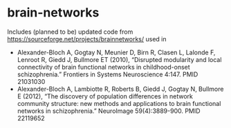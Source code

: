 # brain-networks

Includes (planned to be) updated code from https://sourceforge.net/projects/brainnetworks/ used in 
* Alexander-Bloch A, Gogtay N, Meunier D, Birn R, Clasen L, Lalonde F, Lenroot R, Giedd J, Bullmore ET (2010), “Disrupted modularity and local connectivity of brain functional networks in childhood-onset schizophrenia.” Frontiers in Systems Neuroscience 4:147. PMID 21031030
* Alexander-Bloch A, Lambiotte R, Roberts B, Giedd J, Gogtay N, Bullmore E (2012), “The discovery of population differences in network community structure: new methods and applications to brain functional networks in schizophrenia.” NeuroImage 59(4):3889-900. PMID 22119652
